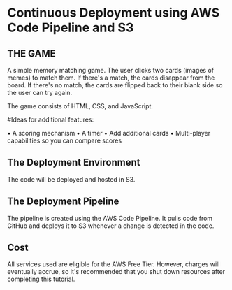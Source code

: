 # Continuous Deployment using AWS Code Pipeline and S3
## THE GAME
A simple memory matching game. The user clicks two cards (images of memes) to match them. If there's a match, the cards disappear from the board. If there's no match, the cards are flipped back to their blank side so the user can try again.

The game consists of HTML, CSS, and JavaScript.

#Ideas for additional features:

• A scoring mechanism
• A timer
• Add additional cards
• Multi-player capabilities so you can compare scores

## The Deployment Environment
The code will be deployed and hosted in S3.

## The Deployment Pipeline
The pipeline is created using the AWS Code Pipeline. It pulls code from GitHub and deploys it to S3 whenever a change is detected in the code.
## Cost
All services used are eligible for the AWS Free Tier. However, charges will eventually accrue, so it's recommended that you shut down resources after completing this tutorial.
